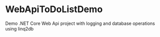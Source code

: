 # WebApiToDoListDemo
Demo .NET Core Web Api project with logging and database operations using linq2db
